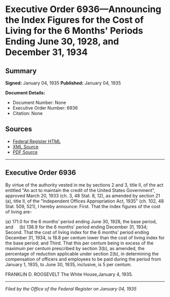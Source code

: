# Executive Order 6936—Announcing the Index Figures for the Cost of Living for the 6 Months' Periods Ending June 30, 1928, and December 31, 1934

## Summary

**Signed:** January 04, 1935
**Published:** January 04, 1935

**Document Details:**
- Document Number: None
- Executive Order Number: 6936
- Citation: None

## Sources
- [Federal Register HTML](https://www.presidency.ucsb.edu/documents/executive-order-6936-announcing-the-index-figures-for-the-cost-living-for-the-6-months)
- [XML Source](None)
- [PDF Source](None)

---

## Executive Order 6936

By virtue of the authority vested in me by sections 2 and 3, title II, of the act entitled "An act to maintain the credit of the United States Government", approved March 20, 1933 (ch. 3, 48 Stat. 8, 12), as amended by section 21 (a), title II, of the "Independent Offices Appropriation Act, 1935" (ch. 102, 48 Stat. 509, 521), I hereby announce:
First. That the index figures of the cost of living are-

(a) 171.0 for the 6 months' period ending June 30, 1928, the base period, and     (b) 138.9 for the 6 months' period ending December 31, 1934;
Second. That the cost of living index for the 6 months' period ending December 31, 1934, is 18.8 per centum lower than the cost of living index for the base period; and
Third. That this per centum being in excess of the maximum per centum prescribed by section 3(b), as amended, the percentage of reduction applicable under section 2(b), in determining the compensation of officers and employees to be paid during the period from January 1, 1935, to June 30, 1935, inclusive, is 5 per centum.

FRANKLIN D. ROOSEVELT
The White House,January 4, 1935.

---

*Filed by the Office of the Federal Register on January 04, 1935*
